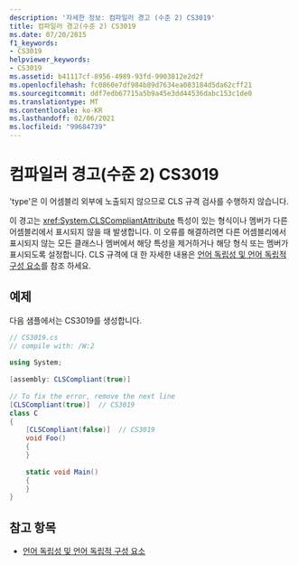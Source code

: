 ```yaml
---
description: '자세한 정보: 컴파일러 경고 (수준 2) CS3019'
title: 컴파일러 경고(수준 2) CS3019
ms.date: 07/20/2015
f1_keywords:
- CS3019
helpviewer_keywords:
- CS3019
ms.assetid: b41117cf-8956-4989-93fd-9903812e2d2f
ms.openlocfilehash: fc0860e7df984b89d7634ea083184d5da62cff21
ms.sourcegitcommit: ddf7edb67715a5b9a45e3dd44536dabc153c1de0
ms.translationtype: MT
ms.contentlocale: ko-KR
ms.lasthandoff: 02/06/2021
ms.locfileid: "99684739"
---
```

# <a name="compiler-warning-level-2-cs3019"></a>컴파일러 경고(수준 2) CS3019

'type'은 이 어셈블리 외부에 노출되지 않으므로 CLS 규격 검사를 수행하지 않습니다.  
  
 이 경고는 <xref:System.CLSCompliantAttribute> 특성이 있는 형식이나 멤버가 다른 어셈블리에서 표시되지 않을 때 발생합니다. 이 오류를 해결하려면 다른 어셈블리에서 표시되지 않는 모든 클래스나 멤버에서 해당 특성을 제거하거나 해당 형식 또는 멤버가 표시되도록 설정합니다. CLS 규격에 대 한 자세한 내용은 [언어 독립성 및 언어 독립적 구성 요소](../../standard/language-independence.md)를 참조 하세요.
  
## <a name="example"></a>예제  

 다음 샘플에서는 CS3019를 생성합니다.  
  
```csharp  
// CS3019.cs  
// compile with: /W:2  
  
using System;  
  
[assembly: CLSCompliant(true)]  
  
// To fix the error, remove the next line  
[CLSCompliant(true)]  // CS3019  
class C  
{  
    [CLSCompliant(false)]  // CS3019  
    void Foo()  
    {  
    }  
  
    static void Main()  
    {  
    }  
}  
```  
  
## <a name="see-also"></a>참고 항목

- [언어 독립성 및 언어 독립적 구성 요소](../../standard/language-independence-and-language-independent-components.md)
